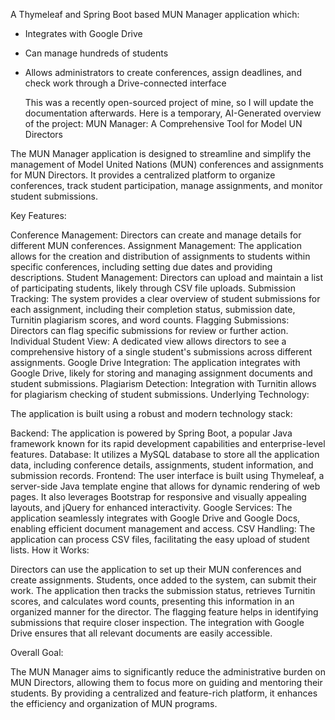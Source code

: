 A Thymeleaf and Spring Boot based MUN Manager application which:
- Integrates with Google Drive
- Can manage hundreds of students
- Allows administrators to create conferences, assign deadlines, and check work through a Drive-connected interface

  This was a recently open-sourced project of mine, so I will update the documentation afterwards. Here is a temporary, AI-Generated overview of the project:
  MUN Manager: A Comprehensive Tool for Model UN Directors

The MUN Manager application is designed to streamline and simplify the management of Model United Nations (MUN) conferences and assignments for MUN Directors. It provides a centralized platform to organize conferences, track student participation, manage assignments, and monitor student submissions.

Key Features:

Conference Management: Directors can create and manage details for different MUN conferences.
Assignment Management: The application allows for the creation and distribution of assignments to students within specific conferences, including setting due dates and providing descriptions.
Student Management: Directors can upload and maintain a list of participating students, likely through CSV file uploads.
Submission Tracking: The system provides a clear overview of student submissions for each assignment, including their completion status, submission date, Turnitin plagiarism scores, and word counts.
Flagging Submissions: Directors can flag specific submissions for review or further action.
Individual Student View: A dedicated view allows directors to see a comprehensive history of a single student's submissions across different assignments.
Google Drive Integration: The application integrates with Google Drive, likely for storing and managing assignment documents and student submissions.
Plagiarism Detection: Integration with Turnitin allows for plagiarism checking of student submissions.
Underlying Technology:

The application is built using a robust and modern technology stack:

Backend: The application is powered by Spring Boot, a popular Java framework known for its rapid development capabilities and enterprise-level features.
Database: It utilizes a MySQL database to store all the application data, including conference details, assignments, student information, and submission records.
Frontend: The user interface is built using Thymeleaf, a server-side Java template engine that allows for dynamic rendering of web pages. It also leverages Bootstrap for responsive and visually appealing layouts, and jQuery for enhanced interactivity.
Google Services: The application seamlessly integrates with Google Drive and Google Docs, enabling efficient document management and access.
CSV Handling: The application can process CSV files, facilitating the easy upload of student lists.
How it Works:

Directors can use the application to set up their MUN conferences and create assignments. Students, once added to the system, can submit their work. The application then tracks the submission status, retrieves Turnitin scores, and calculates word counts, presenting this information in an organized manner for the director. The flagging feature helps in identifying submissions that require closer inspection. The integration with Google Drive ensures that all relevant documents are easily accessible.

Overall Goal:

The MUN Manager aims to significantly reduce the administrative burden on MUN Directors, allowing them to focus more on guiding and mentoring their students. By providing a centralized and feature-rich platform, it enhances the efficiency and organization of MUN programs.







